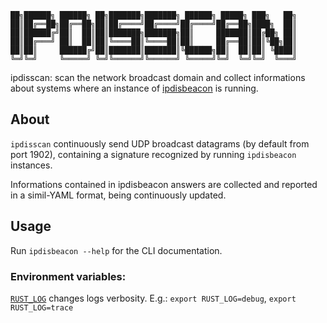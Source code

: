 ```
██╗██████╗ ██████╗ ██╗███████╗███████╗ ██████╗ █████╗ ███╗   ██╗
██║██╔══██╗██╔══██╗██║██╔════╝██╔════╝██╔════╝██╔══██╗████╗  ██║
██║██████╔╝██║  ██║██║███████╗███████╗██║     ███████║██╔██╗ ██║
██║██╔═══╝ ██║  ██║██║╚════██║╚════██║██║     ██╔══██║██║╚██╗██║
██║██║     ██████╔╝██║███████║███████║╚██████╗██║  ██║██║ ╚████║
╚═╝╚═╝     ╚═════╝ ╚═╝╚══════╝╚══════╝ ╚═════╝╚═╝  ╚═╝╚═╝  ╚═══╝
```

<!--Font: ANSI Shadow-->

ipdisscan: scan the network broadcast domain and collect informations about
systems where an instance of [ipdisbeacon](../ipdisbeacon/README.md) is
running.

## About

`ipdisscan` continuously send UDP broadcast datagrams (by default from port
1902), containing a signature recognized by running `ipdisbeacon` instances.

Informations contained in ipdisbeacon answers are collected and reported in a
simil-YAML format, being continuously updated.

## Usage

Run `ipdisbeacon --help` for the CLI documentation.

### Environment variables:

[`RUST_LOG`](https://docs.rs/env_logger/0.9.0/env_logger/#enabling-logging)
changes logs verbosity.
E.g.:
`export RUST_LOG=debug`,
`export RUST_LOG=trace`
